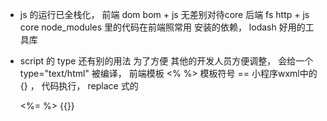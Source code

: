 - js 的运行已全栈化， 
  前端 dom bom + js 无差别对待core 
  后端 fs http + js core
  node_modules 里的代码在前端照常用 
  安装的依赖， lodash 好用的工具库

- script 的 type 还有别的用法 
  为了方便 其他的开发人员方便调整， 会给一个 type="text/html" 被编译， 前端模板
  <% %> 模板符号  == 小程序wxml中的  {}  ， 代码执行， replace 式的

  <%= %> {{}}